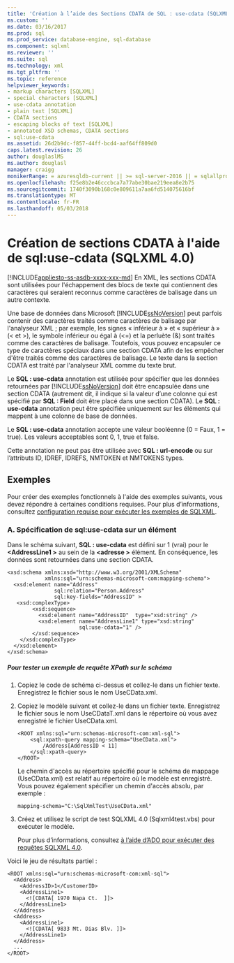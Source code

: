 ```yaml
---
title: 'Création à l’aide des Sections CDATA de SQL : use-cdata (SQLXML 4.0) | Documents Microsoft'
ms.custom: ''
ms.date: 03/16/2017
ms.prod: sql
ms.prod_service: database-engine, sql-database
ms.component: sqlxml
ms.reviewer: ''
ms.suite: sql
ms.technology: xml
ms.tgt_pltfrm: ''
ms.topic: reference
helpviewer_keywords:
- markup characters [SQLXML]
- special characters [SQLXML]
- use-cdata annotation
- plain text [SQLXML]
- CDATA sections
- escaping blocks of text [SQLXML]
- annotated XSD schemas, CDATA sections
- sql:use-cdata
ms.assetid: 26d2b9dc-f857-44ff-bcd4-aaf64ff809d0
caps.latest.revision: 26
author: douglaslMS
ms.author: douglasl
manager: craigg
monikerRange: = azuresqldb-current || >= sql-server-2016 || = sqlallproducts-allversions
ms.openlocfilehash: f25e8b2e46cccbca7a77abe30bae219eea8e2b75
ms.sourcegitcommit: 1740f3090b168c0e809611a7aa6fd514075616bf
ms.translationtype: MT
ms.contentlocale: fr-FR
ms.lasthandoff: 05/03/2018
---
```

# <a name="creating-cdata-sections-using-sqluse-cdata-sqlxml-40"></a>Création de sections CDATA à l'aide de sql:use-cdata (SQLXML 4.0)
[!INCLUDE[appliesto-ss-asdb-xxxx-xxx-md](../../includes/appliesto-ss-asdb-xxxx-xxx-md.md)]
  En XML, les sections CDATA sont utilisées pour l'échappement des blocs de texte qui contiennent des caractères qui seraient reconnus comme caractères de balisage dans un autre contexte.  
  
 Une base de données dans Microsoft [!INCLUDE[ssNoVersion](../../includes/ssnoversion-md.md)] peut parfois contenir des caractères traités comme caractères de balisage par l'analyseur XML ; par exemple, les signes « inférieur à » et « supérieur à » (< et >), le symbole inférieur ou égal à (<=) et la perluète (&) sont traités comme des caractères de balisage. Toutefois, vous pouvez encapsuler ce type de caractères spéciaux dans une section CDATA afin de les empêcher d'être traités comme des caractères de balisage. Le texte dans la section CDATA est traité par l'analyseur XML comme du texte brut.  
  
 Le **SQL : use-cdata** annotation est utilisée pour spécifier que les données retournées par [!INCLUDE[ssNoVersion](../../includes/ssnoversion-md.md)] doit être encapsulée dans une section CDATA (autrement dit, il indique si la valeur d’une colonne qui est spécifié par **SQL : Field** doit être placé dans une section CDATA). Le **SQL : use-cdata** annotation peut être spécifiée uniquement sur les éléments qui mappent à une colonne de base de données.  
  
 Le **SQL : use-cdata** annotation accepte une valeur booléenne (0 = Faux, 1 = true). Les valeurs acceptables sont 0, 1, true et false.  
  
 Cette annotation ne peut pas être utilisée avec **SQL : url-encode** ou sur l’attributs ID, IDREF, IDREFS, NMTOKEN et NMTOKENS types.  
  
## <a name="examples"></a>Exemples  
 Pour créer des exemples fonctionnels à l'aide des exemples suivants, vous devez répondre à certaines conditions requises. Pour plus d’informations, consultez [configuration requise pour exécuter les exemples de SQLXML](../../relational-databases/sqlxml/requirements-for-running-sqlxml-examples.md).  
  
### <a name="a-specifying-sqluse-cdata-on-an-element"></a>A. Spécification de sql:use-cdata sur un élément  
 Dans le schéma suivant, **SQL : use-cdata** est défini sur 1 (vrai) pour le  **\<AddressLine1 >** au sein de la  **\<adresse >** élément. En conséquence, les données sont retournées dans une section CDATA.  
  
```  
<xsd:schema xmlns:xsd="http://www.w3.org/2001/XMLSchema"  
            xmlns:sql="urn:schemas-microsoft-com:mapping-schema">  
  <xsd:element name="Address"   
               sql:relation="Person.Address"   
               sql:key-fields="AddressID" >  
   <xsd:complexType>  
        <xsd:sequence>  
          <xsd:element name="AddressID"  type="xsd:string" />  
          <xsd:element name="AddressLine1" type="xsd:string"   
                       sql:use-cdata="1" />  
        </xsd:sequence>  
    </xsd:complexType>  
  </xsd:element>  
</xsd:schema>  
```  
  
##### <a name="to-test-a-sample-xpath-query-against-the-schema"></a>Pour tester un exemple de requête XPath sur le schéma  
  
1.  Copiez le code de schéma ci-dessus et collez-le dans un fichier texte. Enregistrez le fichier sous le nom UseCData.xml.  
  
2.  Copiez le modèle suivant et collez-le dans un fichier texte. Enregistrez le fichier sous le nom UseCDataT.xml dans le répertoire où vous avez enregistré le fichier UseCData.xml.  
  
    ```  
    <ROOT xmlns:sql="urn:schemas-microsoft-com:xml-sql">  
        <sql:xpath-query mapping-schema="UseCData.xml">  
            /Address[AddressID < 11]  
        </sql:xpath-query>  
    </ROOT>  
    ```  
  
     Le chemin d'accès au répertoire spécifié pour le schéma de mappage (UseCData.xml) est relatif au répertoire où le modèle est enregistré. Vous pouvez également spécifier un chemin d'accès absolu, par exemple :  
  
    ```  
    mapping-schema="C:\SqlXmlTest\UseCData.xml"  
    ```  
  
3.  Créez et utilisez le script de test SQLXML 4.0 (Sqlxml4test.vbs) pour exécuter le modèle.  
  
     Pour plus d’informations, consultez [à l’aide d’ADO pour exécuter des requêtes SQLXML 4.0](../../relational-databases/sqlxml/using-ado-to-execute-sqlxml-4-0-queries.md).  
  
 Voici le jeu de résultats partiel :  
  
```  
<ROOT xmlns:sql="urn:schemas-microsoft-com:xml-sql">   
  <Address>   
    <AddressID>1</CustomerID>   
    <AddressLine1>   
      <![CDATA[ 1970 Napa Ct.  ]]>   
    </AddressLine1>   
  </Address>  
  <Address>  
    <AddressLine1>   
      <![CDATA[ 9833 Mt. Dias Blv. ]]>   
    </AddressLine1>   
  </Address>  
  ...  
</ROOT>  
```  
  
  
